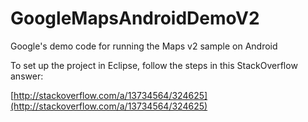 GoogleMapsAndroidDemoV2
=======================

Google's demo code for running the Maps v2 sample on Android

To set up the project in Eclipse, follow the steps in this 
StackOverflow answer:

[http://stackoverflow.com/a/13734564/324625](http://stackoverflow.com/a/13734564/324625)
